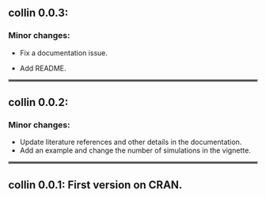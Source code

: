 ## collin 0.0.3:

### Minor changes:

* Fix a documentation issue. 

* Add README.

<hr style="border:2px solid gray"> </hr>

## collin 0.0.2:

### Minor changes:

* Update literature references and other details in the documentation.
* Add an example and change the number of simulations in the vignette.

<hr style="border:2px solid gray"> </hr>

## collin 0.0.1: First version on CRAN.
